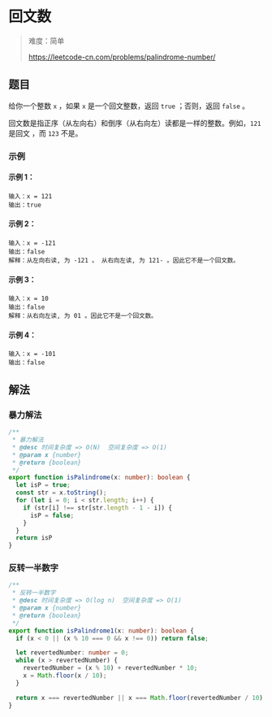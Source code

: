 # 回文数

> 难度：简单
>
> https://leetcode-cn.com/problems/palindrome-number/

## 题目

给你一个整数 `x` ，如果 `x` 是一个回文整数，返回 `true` ；否则，返回 `false` 。

回文数是指正序（从左向右）和倒序（从右向左）读都是一样的整数。例如，`121` 是回文
，而 `123` 不是。

### 示例

#### 示例 1：

```
输入：x = 121
输出：true
```

#### 示例 2：

```
输入：x = -121
输出：false
解释：从左向右读, 为 -121 。 从右向左读, 为 121- 。因此它不是一个回文数。
```

#### 示例 3：

```
输入：x = 10
输出：false
解释：从右向左读, 为 01 。因此它不是一个回文数。
```

#### 示例 4：

```
输入：x = -101
输出：false
```

## 解法

### 暴力解法

```typescript
/**
 * 暴力解法
 * @desc 时间复杂度 => O(N)  空间复杂度 => O(1)
 * @param x {number}
 * @return {boolean}
 */
export function isPalindrome(x: number): boolean {
  let isP = true;
  const str = x.toString();
  for (let i = 0; i < str.length; i++) {
    if (str[i] !== str[str.length - 1 - i]) {
      isP = false;
    }
  }
  return isP
}
```

### 反转一半数字

```typescript
/**
 * 反转一半数字
 * @desc 时间复杂度 => O(log n)  空间复杂度 => O(1)
 * @param x {number}
 * @return {boolean}
 */
export function isPalindrome1(x: number): boolean {
  if (x < 0 || (x % 10 === 0 && x !== 0)) return false;

  let revertedNumber: number = 0;
  while (x > revertedNumber) {
    revertedNumber = (x % 10) + revertedNumber * 10;
    x = Math.floor(x / 10);
  }

  return x === revertedNumber || x === Math.floor(revertedNumber / 10);
}
```
